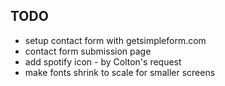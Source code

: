 ## TODO

* setup contact form with getsimpleform.com
* contact form submission page
* add spotify icon - by Colton's request
* make fonts shrink to scale for smaller screens
